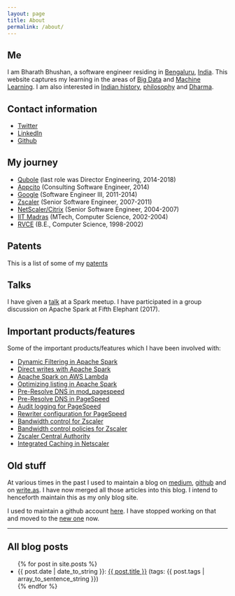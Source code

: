 ```yaml
---
layout: page
title: About
permalink: /about/
---
```


## Me
I am Bharath Bhushan, a software engineer residing in
[Bengaluru](https://en.wikipedia.org/wiki/Bangalore),
[India](https://en.wikipedia.org/wiki/India). This website captures my learning
in the areas of [Big Data](https://en.wikipedia.org/wiki/Big_data) and
[Machine Learning](https://en.wikipedia.org/wiki/Machine_learning). I am
also interested in [Indian history](https://en.wikipedia.org/wiki/History_of_India), [philosophy](https://en.wikipedia.org/wiki/Indian_philosophy) and [Dharma](https://en.wikipedia.org/wiki/Dharma).

## Contact information
* [Twitter](https://twitter.com/bharath_bhushan)
* [LinkedIn](https://in.linkedin.com/in/bharath-bhushan-5a8bb83)
* [Github](https://github.com/bharathbhushan1/)

## My journey

* [Qubole](https://www.qubole.com) (last role was Director Engineering, 2014-2018)
* [Appcito](https://twitter.com/appcito?lang=en) (Consulting Software Engineer, 2014)
* [Google](https://about.google/intl/en/) (Software Engineer III, 2011-2014)
* [Zscaler](https://www.zscaler.com) (Senior Software Engineer, 2007-2011)
* [NetScaler/Citrix](https://en.wikipedia.org/wiki/NetScaler) (Senior Software Engineer, 2004-2007)
* [IIT Madras](https://www.iitm.ac.in) (MTech, Computer Science, 2002-2004)
* [RVCE](https://www.rvce.edu.in) (B.E., Computer Science, 1998-2002)

## Patents
This is a list of some of my [patents](https://patents.google.com/?assignee=%22bharath+bhushan%22&oq=%22bharath+bhushan%22)

## Talks
I have given a [talk](https://www.youtube.com/watch?v=TGclcIv_QeU) at a Spark meetup. I have participated in a group discussion on Apache Spark at Fifth Elephant (2017).

## Important products/features
Some of the important products/features which I have been involved with:
* [Dynamic Filtering in Apache Spark](https://www.qubole.com/blog/enhance-spark-performance-with-dynamic-filtering/)
* [Direct writes with Apache Spark](https://www.qubole.com/blog/direct-writes-to-increase-spark-performance/)
* [Apache Spark on AWS Lambda](https://www.qubole.com/blog/spark-on-aws-lambda/)
* [Optimizing listing in Apache Spark](https://www.qubole.com/blog/optimizing-split-computation-in-apache-spark/)
* [Pre-Resolve DNS in mod_pagespeed](https://www.modpagespeed.com/doc/filter-insert-dns-prefetch)
* [Pre-Resolve DNS in PageSpeed](https://developers.google.com/speed/pagespeed/service/PreResolveDns)
* [Audit logging for PageSpeed](https://developers.google.com/speed/pagespeed/service/settings)
* [Rewriter configuration for PageSpeed](https://developers.google.com/speed/pagespeed/service/settings)
* [Bandwidth control for Zscaler](https://www.zscaler.com/products/bandwidth-control)
* [Bandwidth control policies for Zscaler](https://help.zscaler.com/zia/configuring-bandwidth-control-policy)
* [Zscaler Central Authority](https://help.zscaler.com/zia/about-zscaler-cloud-architecture)
* [Integrated Caching in Netscaler](https://docs.citrix.com/en-us/netscaler/12/optimization/integrated-caching.html)

## Old stuff
At various times in the past I used to maintain a blog on [medium](https://medium.com/@manku_timma1), [github](http://manku-timma.github.io) and on [write.as](https://write.as/bharathbhushan/). I have now merged all those articles into this blog. I intend to henceforth maintain this as my only blog site.

I used to maintain a github account [here](https://github.com/manku-timma). I have stopped working on that and moved to the [new one](https://github.com/bharathbhushan1) now.

----

## All blog posts
<ul>
  {% for post in site.posts %}
    <li> {{ post.date | date_to_string }}:
      <a href="{{ post.url }}">{{ post.title }}</a>
      (tags: {{ post.tags | array_to_sentence_string }})
    </li>
  {% endfor %}
</ul>
